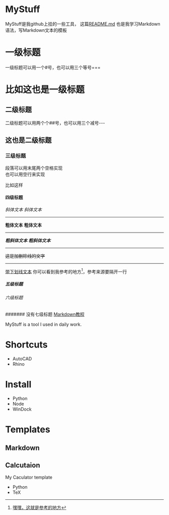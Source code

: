 <!-- Makedown Template -->
<!-- 模板文件 2019.10.10 -->
# MyStuff
MyStuff是我github上挂的一些工具，
这篇[README.md](README.md "本文自己链接自己")
也是我学习Markdown语法，写Markdown文本的模板
<!-- TODO 不知道有什么用 -->

# 一级标题
一级标题可以用一个#号，也可以用三个等号===

比如这也是一级标题
===
## 二级标题
二级标题可以用两个个##号，也可以用三个减号---

这也是二级标题
---
### 三级标题
段落可以用末尾两个空格实现  
也可以用空行来实现

比如这样
#### 四级标题
*斜体文本* _斜体文本_
***
**粗体文本** __粗体文本__
* * *
***粗斜体文本*** ___粗斜体文本___ 
- - -
~~这是加删除线的文字~~
___ 
<u>带下划线文本</u>
你可以看到我参考的地方[^标注名称保持一致]，参考来源要隔开一行

[^标注名称保持一致]:[嘿嘿，这就是参考的地方](https://www.runoob.com/markdown/md-paragraph.html "鼠标移动到这里还有注释")
##### 五级标题

###### 六级标题


####### 没有七级标题
[Markdown教程](https://www.runoob.com/markdown/md-tutorial.html "超链接title")





MyStuff is a tool I used in daily work.

# Shortcuts

- AutoCAD
- Rhino
  
# Install

- Python
- Node
- WinDock


# Templates

## Markdown

## Calcutaion

My Caculator template

- Python
- TeX



